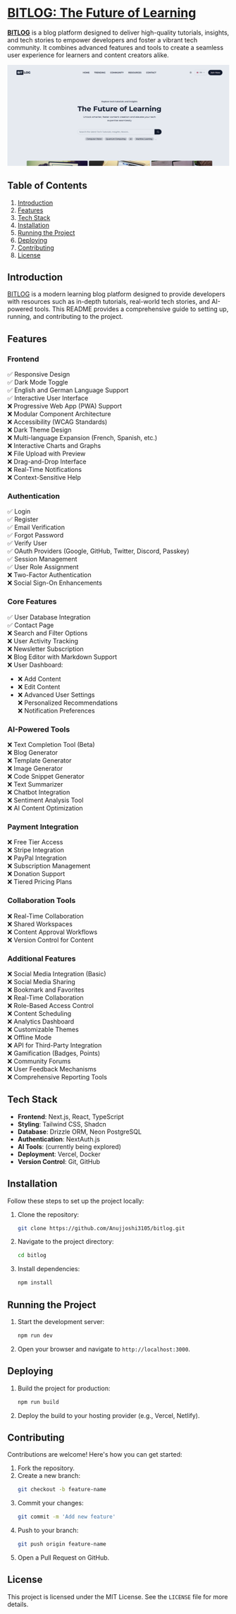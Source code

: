 # [BITLOG: The Future of Learning](https://bitlog.netlify.app)

**[BITLOG](https://bitlog.netlify.app)** is a blog platform designed to deliver high-quality tutorials, insights, and tech stories to empower developers and foster a vibrant tech community. It combines advanced features and tools to create a seamless user experience for learners and content creators alike.

![alt text](public/image.png)

## Table of Contents

1. [Introduction](#introduction)
2. [Features](#features)
3. [Tech Stack](#tech-stack)
4. [Installation](#installation)
5. [Running the Project](#running-the-project)
6. [Deploying](#deploying)
7. [Contributing](#contributing)
8. [License](#license)

## Introduction

[BITLOG](https://bitlog.netlify.app) is a modern learning blog platform designed to provide developers with resources such as in-depth tutorials, real-world tech stories, and AI-powered tools. This README provides a comprehensive guide to setting up, running, and contributing to the project.

## Features

### Frontend

✅ Responsive Design  
✅ Dark Mode Toggle  
✅ English and German Language Support  
✅ Interactive User Interface  
❌ Progressive Web App (PWA) Support  
❌ Modular Component Architecture  
❌ Accessibility (WCAG Standards)  
❌ Dark Theme Design  
❌ Multi-language Expansion (French, Spanish, etc.)  
❌ Interactive Charts and Graphs  
❌ File Upload with Preview  
❌ Drag-and-Drop Interface  
❌ Real-Time Notifications  
❌ Context-Sensitive Help

### Authentication

✅ Login  
✅ Register  
✅ Email Verification  
✅ Forgot Password  
✅ Verify User  
✅ OAuth Providers (Google, GitHub, Twitter, Discord, Passkey)  
✅ Session Management  
✅ User Role Assignment  
❌ Two-Factor Authentication  
❌ Social Sign-On Enhancements

### Core Features

✅ User Database Integration  
✅ Contact Page  
❌ Search and Filter Options  
❌ User Activity Tracking  
❌ Newsletter Subscription  
❌ Blog Editor with Markdown Support  
❌ User Dashboard:

- ❌ Add Content
- ❌ Edit Content
- ❌ Advanced User Settings  
  ❌ Personalized Recommendations  
  ❌ Notification Preferences

### AI-Powered Tools

❌ Text Completion Tool (Beta)  
❌ Blog Generator  
❌ Template Generator  
❌ Image Generator  
❌ Code Snippet Generator  
❌ Text Summarizer  
❌ Chatbot Integration  
❌ Sentiment Analysis Tool  
❌ AI Content Optimization

### Payment Integration

❌ Free Tier Access  
❌ Stripe Integration  
❌ PayPal Integration  
❌ Subscription Management  
❌ Donation Support  
❌ Tiered Pricing Plans

### Collaboration Tools

❌ Real-Time Collaboration  
❌ Shared Workspaces  
❌ Content Approval Workflows  
❌ Version Control for Content

### Additional Features

❌ Social Media Integration (Basic)  
❌ Social Media Sharing  
❌ Bookmark and Favorites  
❌ Real-Time Collaboration  
❌ Role-Based Access Control  
❌ Content Scheduling  
❌ Analytics Dashboard  
❌ Customizable Themes  
❌ Offline Mode  
❌ API for Third-Party Integration  
❌ Gamification (Badges, Points)  
❌ Community Forums  
❌ User Feedback Mechanisms  
❌ Comprehensive Reporting Tools

## Tech Stack

- **Frontend**: Next.js, React, TypeScript
- **Styling**: Tailwind CSS, Shadcn
- **Database**: Drizzle ORM, Neon PostgreSQL
- **Authentication**: NextAuth.js
- **AI Tools**: (currently being explored)
- **Deployment**: Vercel, Docker
- **Version Control**: Git, GitHub

## Installation

Follow these steps to set up the project locally:

1. Clone the repository:
   ```bash
   git clone https://github.com/Anujjoshi3105/bitlog.git
   ```
2. Navigate to the project directory:
   ```bash
   cd bitlog
   ```
3. Install dependencies:
   ```bash
   npm install
   ```

## Running the Project

1. Start the development server:
   ```bash
   npm run dev
   ```
2. Open your browser and navigate to `http://localhost:3000`.

## Deploying

1. Build the project for production:
   ```bash
   npm run build
   ```
2. Deploy the build to your hosting provider (e.g., Vercel, Netlify).

## Contributing

Contributions are welcome! Here's how you can get started:

1. Fork the repository.
2. Create a new branch:
   ```bash
   git checkout -b feature-name
   ```
3. Commit your changes:
   ```bash
   git commit -m 'Add new feature'
   ```
4. Push to your branch:
   ```bash
   git push origin feature-name
   ```
5. Open a Pull Request on GitHub.

## License

This project is licensed under the MIT License. See the `LICENSE` file for more details.
